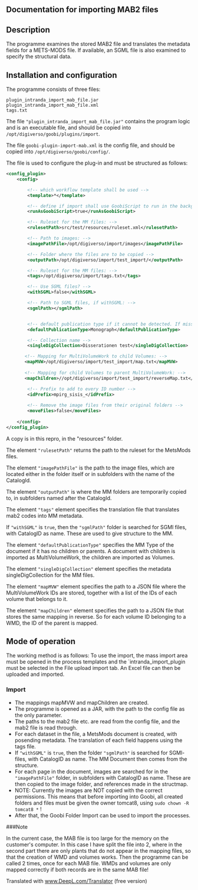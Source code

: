 ## Documentation for importing MAB2 files

## Description

The programme examines the stored MAB2 file and translates the metadata fields for a METS-MODS file. If available, an SGML file is also examined to specify the structural data.


## Installation and configuration

The programme consists of three files:

```
plugin_intranda_import_mab_file.jar
plugin_intranda_import_mab_file.xml
tags.txt
```

The file `"plugin_intranda_import_mab_file.jar"` contains the program logic and is an executable file, and should be copied into
`/opt/digiverso/goobi/plugins/import`.

The file ``goobi-plugin-import-mab.xml`` is the config file, and should be copied into `/opt/digiverso/goobi/config/`.



The file is used to configure the plug-in and must be structured as follows:

```xml
<config_plugin>
    <config>

        <!-- which workflow template shall be used -->
        <template>*</template>

        <!-- define if import shall use GoobiScript to run in the background -->
        <runAsGoobiScript>true</runAsGoobiScript>

        <!-- Ruleset for the MM files: -->
        <rulesetPath>src/test/resources/ruleset.xml</rulesetPath>

        <!-- Path to images: -->
        <imagePathFile>/opt/digiverso/import/images</imagePathFile>

        <!-- Folder where the files are to be copied -->
        <outputPath>/opt/digiverso/import/test_import/</outputPath>

        <!-- Ruleset for the MM files: -->
        <tags>/opt/digiverso/import/tags.txt</tags>

        <!-- Use SGML files? -->
        <withSGML>false</withSGML>

        <!-- Path to SGML files, if withSGML: -->
        <sgmlPath></sgmlPath>


        <!-- default publication type if it cannot be detected. If missing or empty, no record will be created -->
        <defaultPublicationType>Monograph</defaultPublicationType>

        <!-- Collection name -->
        <singleDigCollection>Disserationen test</singleDigCollection>

       <!-- Mapping for MultiVolumeWork to child Volumes: -->
       <mapMVW>/opt/digiverso/import/test_import/map.txt</mapMVW>
    
       <!-- Mapping for child Volumes to parent MultiVolumeWork: -->
       <mapChildren>//opt/digiverso/import/test_import/reverseMap.txt</mapChildren>

        <!-- Prefix to add to every ID number -->        
        <idPrefix>mpirg_sisis_</idPrefix>
        
        <!-- Remove the image files from their original folders -->   
        <moveFiles>false</moveFiles>
        
    </config>
</config_plugin>
```

A copy is in this repro, in the "resources" folder.

The element `"rulesetPath"`
returns the path to the ruleset for the MetsMods files.

The element `"imagePathFile"`
is the path to the image files, which are located either in the folder itself or in subfolders with the name of the CatalogId. 

The element `"outputPath"`
is where the MM folders are temporarily copied to, in subfolders named after the CatalogId.

The element `"tags"`
element specifies the translation file that translates mab2 codes into MM metadata.

If `"withSGML"` is `true`, then the `"sgmlPath"` folder is searched for SGMl files, with CatalogID as name. These are used to give structure to the MM.

The element `"defaultPublicationType"`
specifies the MM Type of the document if it has no children or parents. A document with children is imported as MultiVolumeWork, the children are imported as Volumes.

The element `"singleDigCollection"`
element specifies the metadata singleDigCollection for the MM files.

The element `"mapMVW"`
element specifies the path to a JSON file where the MultiVolumeWork IDs are stored, together with a list of the IDs of each volume that belongs to it.

The element `"mapChildren"`
element specifies the path to a JSON file that stores the same mapping in reverse. So for each volume ID belonging to a WMD, the ID of the parent is mapped.  

## Mode of operation

The working method is as follows: To use the import, the mass import area must be opened in the process templates and the `intranda_import_plugin must be selected in the File upload import tab. An Excel file can then be uploaded and imported.


### Import

* The mappings mapMVW and mapChildren are created.
* The programme is opened as a JAR, with the path to the config file as the only parameter.
* The paths to the mab2 file etc. are read from the config file, and the mab2 file is read through.
* For each dataset in the file, a MetsMods document is created, with posending metadata. The translation of each field happens using the tags file.
* If `"withSGML"` is `true`, then the folder `"sgmlPath"` is searched for SGMl-files, with CatalogID as name. The MM Document then comes from the structure.
* For each page in the document, images are searched for in the `"imagePathFile"` folder, in subfolders with CatalogID as name. These are then copied to the image folder, and references made in the structmap.
* NOTE: Currently the images are NOT copied with the correct permissions. This means that before importing into Goobi, all created folders and files must be given the owner tomcat8, using `sudo chown -R tomcat8 *` !
* After that, the Goobi Folder Import can be used to import the processes. 

###Note

In the current case, the MAB file is too large for the memory on the customer's computer. In this case I have split the file into 2, where in the second part there are only plants that do not appear in the mapping files, so that the creation of WMD and volumes works. Then the programme can be called 2 times, once for each MAB file. WMDs and volumes are only mapped correctly if both records are in the same MAB file!



Translated with www.DeepL.com/Translator (free version)